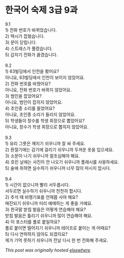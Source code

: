 # 한국어 숙제 3급 9과

<p>9.1<br>1) &#51204;&#54868; &#48264;&#54840;&#44032; &#48148;&#45068;&#50632;&#49845;&#45768;&#45796;.<br>2) &#53469;&#49884;&#44032; &#51105;&#54804;&#49845;&#45768;&#45796;.<br>3) &#47928;&#51060; &#45803;&#55193;&#45768;&#45796;.<br>4) &#49828;&#53944;&#47112;&#49828;&#44032; &#54400;&#47160;&#49845;&#45768;&#45796;.<br>5) &#44049;&#51088;&#44592; &#51204;&#54868;&#44032; &#45139;&#44220;&#49845;&#45768;&#45796;.<br><br>9.2<br>1) 63&#48716;&#46377;&#50640;&#49436; &#51064;&#52380;&#51012; &#48420;&#50612;&#50836;?<br>&#50500;&#45768;&#50836;, 63&#48716;&#46377;&#50640;&#49436; &#51064;&#52380;&#51060; &#48372;&#51060;&#51648; &#50506;&#50520;&#50612;&#50836;.<br>2) &#51204;&#54868; &#48264;&#54840;&#47484; &#48148;&#45032;&#50612;&#50836;?<br>&#50500;&#45768;&#50836;, &#51204;&#54868; &#48264;&#54840;&#44032; &#48148;&#45068;&#51648; &#50506;&#50520;&#50612;&#50836;.<br>3) &#48276;&#51064;&#51012; &#51105;&#50520;&#50612;&#50836;?<br>&#50500;&#45768;&#50836;, &#48276;&#51064;&#51060; &#51105;&#55176;&#51648; &#50506;&#50520;&#50612;&#50836;.<br>4) &#52488;&#51064;&#51333; &#49548;&#47532;&#47484; &#46308;&#50632;&#50612;&#50836;?<br>&#50500;&#45768;&#50836;, &#52488;&#51064;&#51333; &#49548;&#47532;&#44032; &#46308;&#47532;&#51648; &#50506;&#50520;&#50612;&#50836;.<br>5) &#54617;&#49373;&#46308;&#51060; &#52285;&#49688;&#47484; &#54617;&#49373; &#54924;&#51109;&#51004;&#47196; &#48977;&#50520;&#50612;&#50836;?<br>&#50500;&#45768;&#50836;, &#52285;&#49688;&#44032; &#54617;&#49373; &#54924;&#51109;&#51004;&#47196; &#48977;&#55176;&#51648; &#50506;&#50520;&#50612;&#50836;.<br><br>9.3<br>1) &#50976;&#47532; &#44536;&#47495;&#51008; &#44648;&#51648;&#44592; &#49772;&#50864;&#45768;&#44620; &#51096; &#49912; &#51452;&#49464;&#50836;.<br>2) &#54872;&#51208;&#44592;&#50640;&#45716; &#44048;&#44592;&#50640; &#44152;&#47532;&#44592; &#49772;&#50864;&#45768;&#44620; &#46160;&#44732;&#50868; &#50743;&#51012; &#51077;&#51004;&#49464;&#50836;.<br>3) &#49548;&#47928;&#51060; &#45208;&#44592; &#49772;&#50864;&#45768;&#44620; &#47568;&#51312;&#49900;&#54644;&#50556; &#54644;&#50836;.<br>4) &#55120;&#47536; &#45216;&#50640;&#45716; &#49324;&#51652;&#51060; &#50504; &#45208;&#50724;&#44592; &#49772;&#50864;&#45768;&#44620; &#54540;&#47000;&#49884;&#47484; &#49324;&#50857;&#54616;&#49464;&#50836;.<br>5) &#49696;&#50640; &#52712;&#54616;&#47732; &#49892;&#49688;&#54616;&#44592; &#49772;&#50864;&#45768;&#44620; &#45320;&#47924; &#47566;&#51060; &#47560;&#49884;&#51648; &#47577;&#49884;&#45796;.<br><br>9.4<br>1) &#49884;&#44036;&#51060; &#50630;&#51004;&#45768;&#44620; &#48744;&#47532; &#49436;&#46160;&#47493;&#49884;&#45796;.<br>&#49436;&#46160;&#47476;&#47732; &#49892;&#49688;&#54616;&#44592; &#49772;&#50864;&#45768;&#44620; &#52380;&#52380;&#55176; &#54633;&#49884;&#45796;.<br>2) &#52628;&#49437; &#46412; &#48708;&#54665;&#44592;&#54364;&#47484; &#50616;&#51228;&#52196; &#49324;&#50556; &#54644;&#50836;?<br>&#47588;&#51652;&#46104;&#44592; &#49772;&#50864;&#45768;&#44620; &#48120;&#47532; &#50696;&#47588;&#54616;&#45716; &#44172; &#51339;&#51012; &#44144;&#50696;&#50836;.<br>3) &#54620;&#44397;&#47568; &#48155;&#52840; &#48156;&#51020;&#51008; &#50612;&#46523;&#44172; &#50672;&#49845;&#54644;&#50556; &#54644;&#50836;?<br>&#48155;&#52840; &#48156;&#51020;&#51008; &#53952;&#47532;&#44592; &#49772;&#50864;&#45768;&#44620; &#47566;&#51060; &#50672;&#49845;&#54644;&#50556; &#54644;&#50836;.<br>4) &#51060; &#54252;&#49828;&#53552;&#47484; &#54400;&#47196; &#48537;&#51068;&#44620;&#50836;?<br>&#54400;&#47196; &#48537;&#51060;&#47732; &#46504;&#50612;&#51648;&#44592; &#49772;&#50864;&#45768;&#44620; &#53580;&#51060;&#54532;&#47196; &#48537;&#51060;&#45716; &#44172; &#50612;&#46412;&#50836;?<br>5) &#45796;&#49884; &#50672;&#46973;&#54616;&#51648; &#50506;&#50500;&#46020; &#46104;&#44192;&#51648;&#50836;?<br>&#51228;&#44032; &#44592;&#50613; &#47803;&#54616;&#44592; &#49772;&#50864;&#45768;&#44620; &#51204;&#45216; &#45796;&#49884; &#54620; &#48264; &#51204;&#54868;&#54644; &#51452;&#49464;&#50836;.</p>


*This post was originally hosted [elsewhere](http://planspace.blogspot.com/2009/04/3-9.html).*

